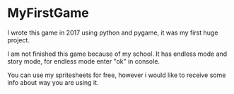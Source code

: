 # MyFirstGame
I wrote this game in 2017 using python and pygame, it was my first huge project.



I am not finished this game because of my school. It has endless mode and story mode, for endless mode enter "ok" in console.

You can use my spritesheets for free, however i would like to receive some info about way you are using it.


